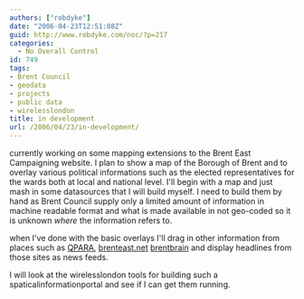 ```yaml
---
authors: ["robdyke"]
date: "2006-04-23T12:51:08Z"
guid: http://www.robdyke.com/noc/?p=217
categories:
  - No Overall Control
id: 749
tags:
- Brent Council
- geodata
- projects
- public data
- wirelesslondon
title: in development
url: /2006/04/23/in-development/
---
```

currently working on some mapping extensions to the Brent East Campaigning website. I plan to show a map of the Borough of Brent and to overlay various political informations such as the elected representatives for the wards both at local and national level. I'll begin with a map and just mash in some datasources that I will build myself. I need to build them by hand as Brent Council supply only a limited amount of information in machine readable format and what is made available in not geo-coded so it is unknown _where_ the information refers to.

<a></a>

when I've done with the basic overlays I'll drag in other information from places such as [QPARA](http://www.qpara.org), [brenteast.net](http://www.brenteast.net) [brentbrain](http://www.brentbrain.org.uk/) and display headlines from those sites as news feeds.

I will look at the wirelesslondon tools for building such a spaticalinformationportal and see if I can get them running.
